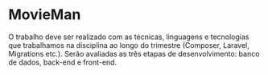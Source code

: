 # MovieMan
O trabalho deve ser realizado com as técnicas, linguagens e tecnologias que trabalhamos na disciplina ao longo do trimestre (Composer, Laravel, Migrations etc.). Serão avaliadas as três etapas de desenvolvimento: banco de dados, back-end e front-end.
